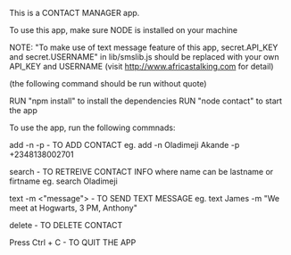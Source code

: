 This is a CONTACT MANAGER app.

To use this app, make sure NODE is installed on your machine

NOTE: "To make use of text message feature of this app,
secret.API_KEY and secret.USERNAME" in lib/smslib.js 
should be replaced with your own API_KEY and USERNAME 
(visit http://www.africastalking.com for detail)


(the following command should be run without quote)

RUN "npm install" to install the dependencies
RUN "node contact" to start the app


To use the app, run the following commnads:

add -n <firstname> <lastname> -p <phone number>            - TO ADD CONTACT
eg. add -n Oladimeji Akande -p +2348138002701 

search <name>                                              - TO RETREIVE CONTACT INFO
where name can be lastname or firtname
eg. search Oladimeji

text <firstname> -m <\"message\">                           - TO SEND TEXT MESSAGE
eg. text James -m "We meet at Hogwarts, 3 PM, Anthony"

delete <firstname> <lastname>                              - TO DELETE CONTACT

Press Ctrl + C                                             - TO QUIT THE APP




